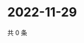 # 2022-11-29

共 0 条

<!-- BEGIN WEIBO -->
<!-- 最后更新时间 Tue Nov 29 2022 17:15:08 GMT+0800 (China Standard Time) -->

<!-- END WEIBO -->
